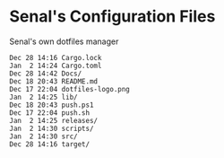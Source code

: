 # Senal's Configuration Files


Senal's own dotfiles manager



```
Dec 28 14:16 Cargo.lock
Jan  2 14:24 Cargo.toml
Dec 28 14:42 Docs/
Dec 18 20:43 README.md
Dec 17 22:04 dotfiles-logo.png
Jan  2 14:25 lib/
Dec 18 20:43 push.ps1
Dec 17 22:04 push.sh
Jan  2 14:25 releases/
Jan  2 14:30 scripts/
Jan  2 14:30 src/
Dec 28 14:16 target/
```
